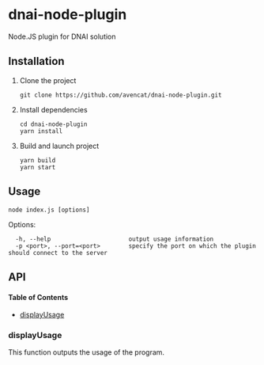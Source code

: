 # dnai-node-plugin

Node.JS plugin for DNAI solution

## Installation

  1) Clone the project  

      ```shell
      git clone https://github.com/avencat/dnai-node-plugin.git
      ```

  2) Install dependencies  

      ```shell
      cd dnai-node-plugin
      yarn install
      ```

  3) Build and launch project

      ```shell
      yarn build
      yarn start
      ```

## Usage

  `node index.js [options]`

  Options:

      -h, --help                      output usage information
      -p <port>, --port=<port>        specify the port on which the plugin should connect to the server

## API

<!-- Generated by documentation.js. Update this documentation by updating the source code. -->

#### Table of Contents

-   [displayUsage](#displayusage)

### displayUsage

This function outputs the usage of the program.
